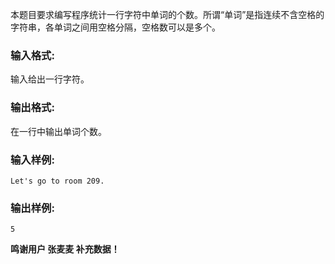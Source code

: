 本题目要求编写程序统计一行字符中单词的个数。所谓“单词”是指连续不含空格的字符串，各单词之间用空格分隔，空格数可以是多个。

### 输入格式:

输入给出一行字符。 

### 输出格式:

在一行中输出单词个数。 

### 输入样例:
```in
Let's go to room 209.

```

### 输出样例:
```out
5

```

**鸣谢用户 张麦麦 补充数据！**
